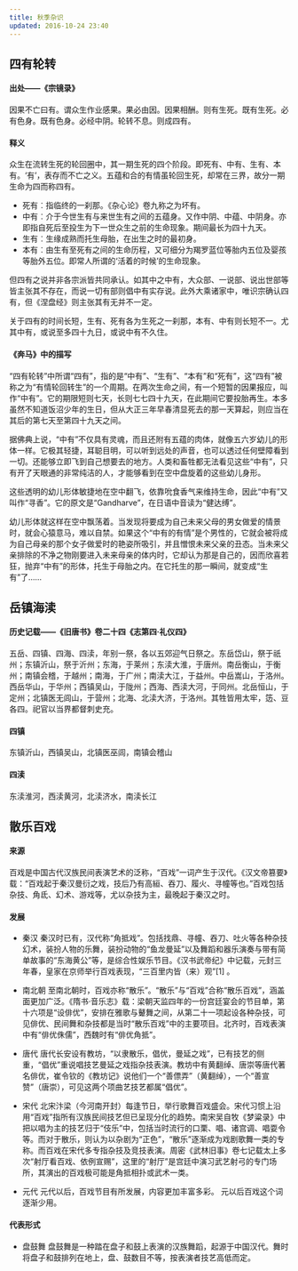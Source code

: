 ```yaml
---
title: 秋季杂识
updated: 2016-10-24 23:40
---
```


## 四有轮转

#### 出处——《宗镜录》

因果不亡曰有。谓众生作业感果。果必由因。因果相酬。则有生死。既有生死。必有色身。既有色身。必经中阴。轮转不息。则成四有。

#### 释义

众生在流转生死的轮回圈中，其一期生死的四个阶段。即死有、中有、生有、本有。‘有’，表存而不亡之义。五蕴和合的有情虽轮回生死，却常在三界，故分一期生命为四而称四有。

+ 死有︰指临终的一刹那。《杂心论》卷九称之为坏有。
+ 中有︰介于今世生有与来世生有之间的五蕴身。又作中阴、中蕴、中阴身。亦即指自死后至投生为下一世众生之前的生命现象。期间最长为四十九天。
+ 生有︰生缘成熟而托生母胎，在出生之时的最初身。
+ 本有︰由生有至死有之间的生命历程，又可细分为羯罗蓝位等胎内五位及婴孩等胎外五位。即常人所谓的‘活着的时候’的生命现象。

但四有之说并非各宗派皆共同承认。如其中之中有，大众部、一说部、说出世部等皆主张其不存在，而说一切有部则倡中有实存说。此外大乘诸家中，唯识宗确认四有，但《涅盘经》则主张其有无并不一定。

关于四有的时间长短，生有、死有各为生死之一刹那，本有、中有则长短不一。尤其中有，或说至多四十九日，或说中有不久住。

#### 《奔马》中的描写

“四有轮转”中所谓“四有”，指的是“中有”、“生有”、“本有”和“死有”，这“四有”被称之为“有情轮回转生”的一个周期。在两次生命之间，有一个短暂的因果报应，叫作“中有”。它的期限短则七天，长则七七四十九天，在此期间它要投胎再生。本多虽然不知道饭沼少年的生日，但从大正三年早春清显死去的那一天算起，则应当在其后的第七天至第四十九天之间。

据佛典上说，“中有”不仅具有灵魂，而且还附有五蕴的肉体，就像五六岁幼儿的形体一样。它极其轻捷，耳聪目明，可以听到远处的声音，也可以透过任何壁障看到一切。还能够立即飞到自己想要去的地方。人类和畜牲都无法看见这些“中有”，只有开了天眼通的非常纯洁的人，才能够看到在空中盘旋着的这些幼儿身形。

这些透明的幼儿形体敏捷地在空中翻飞，依靠吮食香气来维持生命，因此“中有”又叫作“寻香”。它的原文是“Gandharve”，在日语中音读为“健达缚”。

幼儿形体就这样在空中飘荡着。当发现将要成为自己未来父母的男女做爱的情景时，就会心猿意马，难以自禁。如果这个“中有的有情”是个男性的，它就会被将成为自己母亲的那个女子做爱时的艳姿所吸引，并且憎恨未来父亲的丑态。当未来父亲排除的不净之物刚要进入未来母亲的体内时，它却认为那是自己的，因而欣喜若狂，抛弃“中有”的形体，托生于母胎之内。在它托生的那一瞬间，就变成“生有”了……

## 岳镇海渎

#### 历史记载——《旧唐书》卷二十四《志第四·礼仪四》

五岳、四镇、四海、四渎，年别一祭，各以五郊迎气日祭之。东岳岱山，祭于祇州；东镇沂山，祭于沂州；东海，于莱州；东渎大淮，于唐州。南岳衡山，于衡州；南镇会稽，于越州；南海，于广州；南渎大江，于益州。中岳嵩山，于洛州。西岳华山，于华州；西镇吴山，于陇州；西海、西渎大河，于同州。北岳恒山，于定州；北镇医无闾山，于营州；北海、北渎大济，于洛州。其牲皆用太牢，笾、豆各四。祀官以当界都督刺史充。

#### 四镇

东镇沂山，西镇吴山，北镇医巫闾，南镇会稽山

#### 四渎

东渎淮河，西渎黄河，北渎济水，南渎长江

## 散乐百戏

#### 来源

百戏是中国古代汉族民间表演艺术的泛称，“百戏”一词产生于汉代。《汉文帝篡要》载：“百戏起于秦汉曼衍之戏，技后乃有高絙、吞刀、履火、寻幢等也。”百戏包括杂技、角氐、幻术、游戏等，尤以杂技为主，最晚起于秦汉之时。

#### 发展

+ 秦汉
秦汉时已有，汉代称“角抵戏”。包括找鼎、寻幢、吞刀、吐火等各种杂技幻术，装扮人物的乐舞，装扮动物的“鱼龙曼延”以及舞蹈和器乐演奏与带有简单故事的“东海黄公”等，是综合性娱乐节目。《汉书武帝纪》中记载，元封三年春，皇家在京师举行百戏表现，“三百里内皆（来）观”[1]  。

+ 南北朝
至南北朝时，百戏亦称“散乐”。“散乐”与“百戏”合称“散乐百戏”，涵盖面更加广泛。《隋书·音乐志》载：梁朝天监四年的一份宫廷宴会的节目单，第十六项是“设俳优”，安排在雅歌与鼙舞之间，从第二十一项起设各种杂技，可见俳优、民间舞和杂技都是当时“散乐百戏”中的主要项目。北齐时，百戏表演中有“俳优侏儒”，西魏时有“俳优角抵”。

+ 唐代
唐代长安设有教坊，“以隶散乐，倡优，曼延之戏”，已有技艺的侧重，“倡优”重说唱技艺曼延之戏指杂技表演。教坊中有黄翻绰、唐崇等唐代著名俳优，崔令钦的《教坊记》说他们一个“善僄弄”（黄翻绰），一个“善宣赞”（唐崇），可见这两个项曲艺技艺都属“倡优”。

+ 宋代
北宋汴梁（今河南开封）每逢节日，举行歌舞百戏盛会。宋代习惯上沿用“百戏”指所有汉族民间技艺但已呈现分化的趋势。南宋吴自牧《梦粱录》中把以唱为主的技艺归于“伎乐”中，包括当时流行的口栗、唱、诸宫调、唱耍令等。而对于散乐，则认为以杂剧为“正色”，“散乐”逐渐成为戏剧歌舞一类的专称。而百戏在宋代多专指杂技及竞技表演。周密《武林旧事》卷七记载太上多次“射厅看百戏、依例宣赐”，这里的“射厅”是宫廷中演习武艺射弓的专门场所，其演出的百戏极可能是角抵相扑或武术一类。

+ 元代
元代以后，百戏节目有所发展，内容更加丰富多彩。
元以后百戏这个词逐渐少用。

#### 代表形式

+ 盘鼓舞
盘鼓舞是一种踏在盘子和鼓上表演的汉族舞蹈，起源于中国汉代。舞时将盘子和鼓排列在地上，盘、鼓数目不等，按表演者技艺高低而定。
